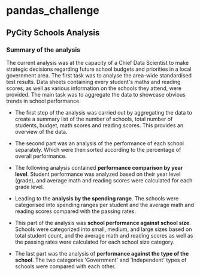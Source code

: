 # pandas_challenge
## PyCity Schools Analysis

### Summary of the analysis

  The current analysis was at the capacity of a Chief Data Scientist to make strategic decisions regarding future school budgets and priorities in a local government area. The first task was to  analyse the area-wide standardised test results. Data sheets containing every student's maths and reading scores, as well as various information on the schools they attend, were provided. The main task was to aggregate the data to showcase obvious trends in school performance.

* The first step of the analysis was carried out by aggregating the data to create a summary list of the number of schools, total number of students, budget, math scores and reading scores. This provides an overview of the data.

* The second part was an analysis of the performance of each school separately. Which were then sorted according to the percentage of overall performance.

* The following analysis contained **performance comparison by year level**. Student performance was analyzed based on their year level (grade), and average math and reading scores were calculated for each grade level.

* Leading to the **analysis by the spending range**. The schools were categorised into spending ranges per student and the average math and reading scores compared with the passing rates.

* This part of the analysis was **school performance against school size**. Schools were categorized into small, medium, and large sizes based on total student count, and the average math and reading scores as well as the passing rates were calculated for each school size category.

* The last part was the analysis of **performance against the type of the school**. The two categories 'Government' and 'Independent' types of schools were compared with each other.  
